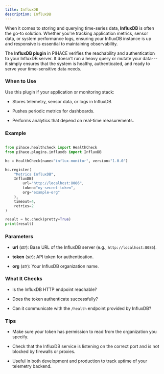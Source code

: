 ```yaml
---
title: InfluxDB
description: InfluxDB
---
```


When it comes to storing and querying time-series data, **InfluxDB** is often the go-to solution. Whether you're tracking application metrics, sensor data, or system performance logs, ensuring your InfluxDB instance is up and responsive is essential to maintaining observability.

The **InfluxDB plugin** in PIHACE verifies the reachability and authentication to your InfluxDB server. It doesn't run a heavy query or mutate your data---it simply ensures that the system is healthy, authenticated, and ready to serve your time-sensitive data needs.

### When to Use

Use this plugin if your application or monitoring stack:

-   Stores telemetry, sensor data, or logs in InfluxDB.

-   Pushes periodic metrics for dashboards.

-   Performs analytics that depend on real-time measurements.

### Example

```python

from pihace.healthcheck import HealthCheck
from pihace.plugins.influxdb import InfluxDB

hc = HealthCheck(name="influx-monitor", version="1.0.0")

hc.register(
    "Metrics InfluxDB",
    InfluxDB(
        url="http://localhost:8086",
        token="my-secret-token",
        org="example-org"
    ),
    timeout=4,
    retries=2
)

result = hc.check(pretty=True)
print(result)
```

### Parameters

-   **url** (*str*): Base URL of the InfluxDB server (e.g., `http://localhost:8086`).

-   **token** (*str*): API token for authentication.

-   **org** (*str*): Your InfluxDB organization name.

### What It Checks

-   Is the InfluxDB HTTP endpoint reachable?

-   Does the token authenticate successfully?

-   Can it communicate with the `/health` endpoint provided by InfluxDB?

### Tips

-   Make sure your token has permission to read from the organization you specify.

-   Check that the InfluxDB service is listening on the correct port and is not blocked by firewalls or proxies.

-   Useful in both development and production to track uptime of your telemetry backend.
